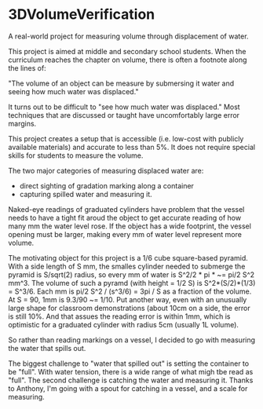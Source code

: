 # 3DVolumeVerification
A real-world project for measuring volume through displacement of water.

This project is aimed at middle and secondary school students.  When the curriculum reaches the chapter on volume, there is often a footnote along the lines of:

"The volume of an object can be measure by submersing it water and seeing how much water was displaced."

It turns out to be difficult to "see how much water was displaced."  Most techniques that are discussed or taught have uncomfortably large error margins.

This project creates a setup that is accessible (i.e. low-cost with publicly available materials) and accurate to less than 5%.  It does not require special skills for students to measure the volume.

The two major categories of measuring displaced water are:
 - direct sighting of gradation marking along a container
 - capturing spilled water and measuring it.

Naked-eye readings of graduated cylinders have problem that the vessel needs to have a tight fit aroud the object to get accurate reading of how many mm the water level rose.  If the object has a wide footprint, the vessel opening must be larger, making every mm of water level represent more volume.

The motivating object for this project is a 1/6 cube square-based pyramid.  With a side length of S mm, the smalles cylinder needed to submerge the pyramid is S/sqrt(2) radius, so every mm of water is S^2/2 * pi * ~= pi/2 S^2 mm^3.  The volume of such a pyramd (with height = 1/2 S) is S^2*(S/2)*(1/3) = S^3/6.  Each mm is pi/2 S^2 / (s^3/6) = 3pi / S as a fraction of the volume.  At S = 90, 1mm is 9.3/90 ~= 1/10. Put another way, even with an unusually large shape for classroom demonstrations (about 10cm on a side, the error is still 10%.  And that assues the reading error is within 1mm, which is optimistic for a graduated cylinder with radius 5cm (usually 1L volume).

So rather than reading markings on a vessel, I decided to go with measuring the water that spills out.

The biggest challenge to "water that spilled out" is setting the container to be "full".  With water tension, there is a wide range of what migh tbe read as "full".
The second challenge is catching the water and measuring it.  Thanks to Anthony, I'm going with a spout for catching in a vessel, and a scale for measuring.
